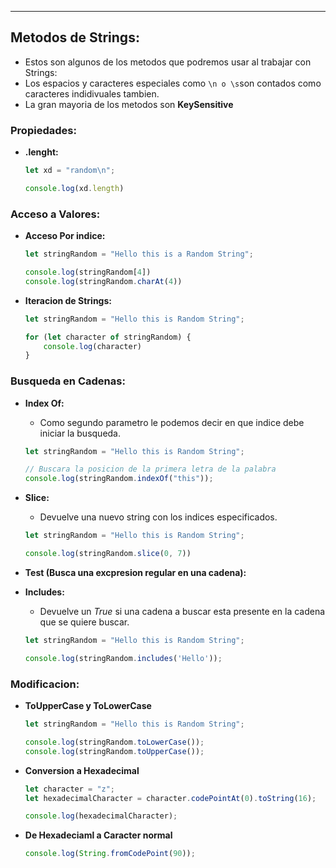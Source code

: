 
----
## Metodos de Strings:
- Estos son algunos de los metodos que podremos usar al trabajar con Strings:
- Los espacios y caracteres especiales como `\n o \s`son contados como caracteres indidivuales tambien.
- La gran mayoria de los metodos son **KeySensitive**

### Propiedades:
- **.lenght:**
	```js
	let xd = "random\n";

	console.log(xd.length)
	```

### Acceso a Valores:
- **Acceso Por indice:**
	```js
	let stringRandom = "Hello this is a Random String";
	
	console.log(stringRandom[4])
	console.log(stringRandom.charAt(4))
	```
	
- **Iteracion de Strings:**
	
	```javascript
	let stringRandom = "Hello this is Random String";
	
	for (let character of stringRandom) {
	    console.log(character)
	}
	```

### Busqueda en Cadenas:
- **Index Of:**
	- Como segundo parametro le podemos decir en que indice debe iniciar la busqueda.
	```javascript
	let stringRandom = "Hello this is Random String";

	// Buscara la posicion de la primera letra de la palabra
	console.log(stringRandom.indexOf("this")); 
	```
	
- **Slice:**
	- Devuelve una nuevo string con los indices especificados.
	```javascript
	let stringRandom = "Hello this is Random String";
	
	console.log(stringRandom.slice(0, 7))
	```

- **Test (Busca una excpresion regular en una cadena):**
- **Includes:**
	- Devuelve un *True* si una cadena a buscar esta presente en la cadena que se quiere buscar. 
	```javascript
	let stringRandom = "Hello this is Random String";
	
	console.log(stringRandom.includes('Hello'));
	```


### Modificacion:
- **ToUpperCase y ToLowerCase**
	```javascript
	let stringRandom = "Hello this is Random String";
	
	console.log(stringRandom.toLowerCase());
	console.log(stringRandom.toUpperCase());
	```

- **Conversion a Hexadecimal**
	```js
	let character = "z";
	let hexadecimalCharacter = character.codePointAt(0).toString(16);
	
	console.log(hexadecimalCharacter);
	```

- **De Hexadeciaml a Caracter normal**
	```js
	console.log(String.fromCodePoint(90));
	```
